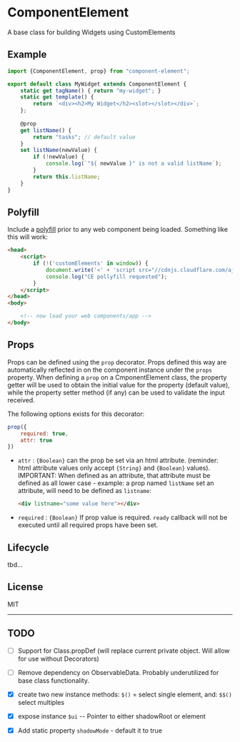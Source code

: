 # ComponentElement

A base class for building Widgets using CustomElements

## Example

```javascript
import {ComponentElement, prop} from "component-element";

export default class MyWidget extends ComponentElement {
    static get tagName() { return "my-widget"; }
    static get template() {
        return `<div><h2>My Widget</h2><slot></slot></div>`;
    };
    
    @prop
    get listName() {
        return "tasks"; // default value
    }
    set listName(newValue) {
        if (!newValue) {
            console.log(`"${ newValue }" is not a valid listName`);
        }
        return this.listName;
    }
}
```

## Polyfill

Include a [polyfill](https://github.com/WebReflection/document-register-element) prior to any web component being loaded.  Something like this will work:
 
```html
<head>
    <script>
        if (!('customElements' in window)) {
            document.write('<' + 'script src="//cdnjs.cloudflare.com/ajax/libs/document-register-element/1.7.1/document-register-element.js"></' + 'script>');
            console.log("CE pollyfill requested");
        }
    </script>
</head>
<body>

    <!-- now load your web components/app -->
</body>

```

## Props

Props can be defined using the `prop` decorator. Props defined this way are automatically reflected in on the component instance under the `props` property. When defining a `prop` on a CmponentElement class, the property getter will be used to obtain the initial value for the property (default value), while the property setter method (if any) can be used to validate the input received. 

The following options exists for this decorator:

```javascript
prop({
    required: true,
    attr: true
})
```

-   `attr` : `{Boolean}` can the prop be set via an html attribute. (reminder: html attribute values only accept `{String}` and `{Boolean}` values).
    IMPORTANT: When defined as an attribute, that attribute must be defined as all lower case - example: a prop named `listName` set an attribute, will need to be defined as `listname`:
    
    ```html
    <div listname="some value here"></div>
    ```
    
-   `required` : `{Boolean}` If prop value is required. `ready` callback will not be executed until all required props have been set.


## Lifecycle

tbd...


## License

MIT

____

## TODO

- [ ] Support for Class.propDef (will replace current private object. Will allow for use without Decorators)
- [ ] Remove dependency on ObservableData. Probably underutilized for base class functionality.
- [x] create two new instance methods: `$()` = select single element, and: `$$()` select multiples
- [x] expose instance `$ui` -- Pointer to either shadowRoot or element
- [x] Add static property `shadowMode` - default it to true



